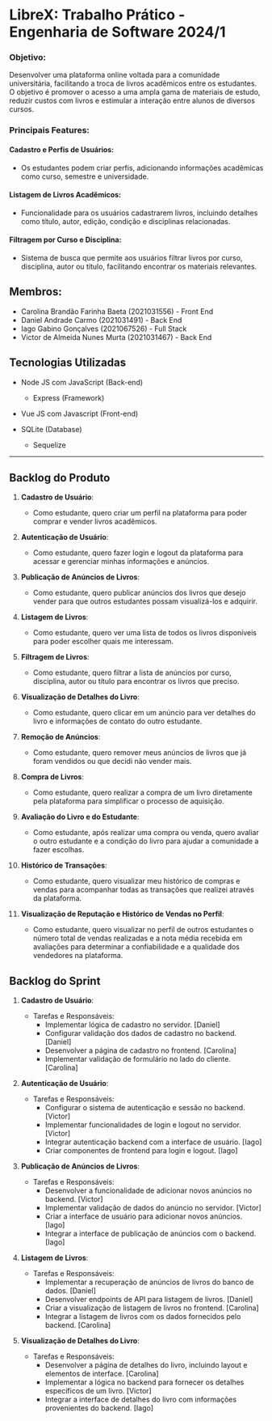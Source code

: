 # LibreX: Trabalho Prático - Engenharia de Software 2024/1

### Objetivo: 
Desenvolver uma plataforma online voltada para a comunidade universitária, facilitando a troca de livros acadêmicos entre os estudantes. O objetivo é promover o acesso a uma ampla gama de materiais de estudo, reduzir custos com livros e estimular a interação entre alunos de diversos cursos.

### Principais Features:
#### Cadastro e Perfis de Usuários: 
- Os estudantes podem criar perfis, adicionando informações acadêmicas como curso, semestre e universidade.

#### Listagem de Livros Acadêmicos: 
- Funcionalidade para os usuários cadastrarem livros, incluindo detalhes como título, autor, edição, condição e disciplinas relacionadas.

#### Filtragem por Curso e Disciplina: 
- Sistema de busca que permite aos usuários filtrar livros por curso, disciplina, autor ou título, facilitando encontrar os materiais relevantes.


## Membros:
- Carolina Brandão Farinha Baeta (2021031556) - Front End
- Daniel Andrade Carmo (2021031491) - Back End
- Iago Gabino Gonçalves (2021067526) - Full Stack
- Victor de Almeida Nunes Murta (2021031467) - Back End

## Tecnologias Utilizadas
- Node JS com JavaScript (Back-end)
    - Express (Framework)

- Vue JS com Javascript (Front-end)
- SQLite (Database)
    - Sequelize

---
## Backlog do Produto
1. **Cadastro de Usuário**:
   - Como estudante, quero criar um perfil na plataforma para poder comprar e vender livros acadêmicos.

2. **Autenticação de Usuário**:
   - Como estudante, quero fazer login e logout da plataforma para acessar e gerenciar minhas informações e anúncios.

3. **Publicação de Anúncios de Livros**:
   - Como estudante, quero publicar anúncios dos livros que desejo vender para que outros estudantes possam visualizá-los e adquirir.

4. **Listagem de Livros**:
   - Como estudante, quero ver uma lista de todos os livros disponíveis para poder escolher quais me interessam.

5. **Filtragem de Livros**:
   - Como estudante, quero filtrar a lista de anúncios por curso, disciplina, autor ou título para encontrar os livros que preciso.

6. **Visualização de Detalhes do Livro**:
   - Como estudante, quero clicar em um anúncio para ver detalhes do livro e informações de contato do outro estudante.

7. **Remoção de Anúncios**:
   - Como estudante, quero remover meus anúncios de livros que já foram vendidos ou que decidi não vender mais.

8. **Compra de Livros**:
   - Como estudante, quero realizar a compra de um livro diretamente pela plataforma para simplificar o processo de aquisição.

9. **Avaliação do Livro e do Estudante**:
   - Como estudante, após realizar uma compra ou venda, quero avaliar o outro estudante e a condição do livro para ajudar a comunidade a fazer escolhas.

10. **Histórico de Transações**:
    - Como estudante, quero visualizar meu histórico de compras e vendas para acompanhar todas as transações que realizei através da plataforma.

11. **Visualização de Reputação e Histórico de Vendas no Perfil**:
    - Como estudante, quero visualizar no perfil de outros estudantes o número total de vendas realizadas e a nota média recebida em avaliações para determinar a confiabilidade e a qualidade dos vendedores na plataforma.
   
## Backlog do Sprint
1. **Cadastro de Usuário**:
   - Tarefas e Responsáveis:
     - Implementar lógica de cadastro no servidor. [Daniel]
     - Configurar validação dos dados de cadastro no backend. [Daniel]
     - Desenvolver a página de cadastro no frontend. [Carolina]
     - Implementar validação de formulário no lado do cliente. [Carolina]

2. **Autenticação de Usuário**:
   - Tarefas e Responsáveis:
     - Configurar o sistema de autenticação e sessão no backend. [Victor]
     - Implementar funcionalidades de login e logout no servidor. [Victor]
     - Integrar autenticação backend com a interface de usuário. [Iago]
     - Criar componentes de frontend para login e logout. [Iago]

3. **Publicação de Anúncios de Livros**:
   - Tarefas e Responsáveis:
     - Desenvolver a funcionalidade de adicionar novos anúncios no backend. [Victor]
     - Implementar validação de dados do anúncio no servidor. [Victor]
     - Criar a interface de usuário para adicionar novos anúncios. [Iago]
     - Integrar a interface de publicação de anúncios com o backend. [Iago]

4. **Listagem de Livros**:
   - Tarefas e Responsáveis:
     - Implementar a recuperação de anúncios de livros do banco de dados. [Daniel]
     - Desenvolver endpoints de API para listagem de livros. [Daniel]
     - Criar a visualização de listagem de livros no frontend. [Carolina]
     - Integrar a listagem de livros com os dados fornecidos pelo backend. [Carolina]

5. **Visualização de Detalhes do Livro**:
   - Tarefas e Responsáveis:
     - Desenvolver a página de detalhes do livro, incluindo layout e elementos de interface. [Carolina]
     - Implementar a lógica no backend para fornecer os detalhes específicos de um livro. [Victor]
     - Integrar a interface de detalhes do livro com informações provenientes do backend. [Iago]
